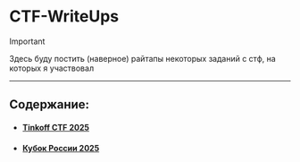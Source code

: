 # CTF-WriteUps

>[!IMPORTANT]
>Здесь буду постить (наверное) райтапы некоторых заданий с стф, на которых я
>участвовал

---
## Содержание:
- #### [Tinkoff CTF 2025](TCTF-2025/TCTF2025.md)
- #### [Кубок России 2025](KUBOK_ROSSII_2025/KRCTF_2025.md)

